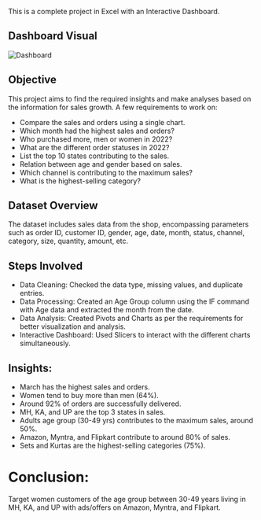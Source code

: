 This is a complete project in Excel with an Interactive Dashboard.

## Dashboard Visual
![Dashboard](https://github.com/mukulvarshney09/Excel-Project-1---Interactive-Sales-Report-Analysis/assets/123244732/0218ba3f-a36e-446a-9697-d2434c3b1af4)

## Objective
This project aims to find the required insights and make analyses based on the information for sales growth. A few requirements to work on:

- Compare the sales and orders using a single chart.
-	Which month had the highest sales and orders?
-	Who purchased more, men or women in 2022?
-	What are the different order statuses in 2022?
-	List the top 10 states contributing to the sales.
-	Relation between age and gender based on sales.
-	Which channel is contributing to the maximum sales?
-	What is the highest-selling category?

## Dataset Overview
The dataset includes sales data from the shop, encompassing parameters such as order ID, customer ID, gender, age, date, month, status, channel, category, size, quantity, amount, etc.

## Steps Involved

-	Data Cleaning: Checked the data type, missing values, and duplicate entries.
-	Data Processing: Created an Age Group column using the IF command with Age data and extracted the month from the date.
-	Data Analysis: Created Pivots and Charts as per the requirements for better visualization and analysis.
-	Interactive Dashboard: Used Slicers to interact with the different charts simultaneously.

## Insights:

-	March has the highest sales and orders.
-	Women tend to buy more than men (64%).
-	Around 92% of orders are successfully delivered.
-	MH, KA, and UP are the top 3 states in sales.
-	Adults age group (30-49 yrs) contributes to the maximum sales, around 50%.
-	Amazon, Myntra, and Flipkart contribute to around 80% of sales.
-	Sets and Kurtas are the highest-selling categories (75%).

# Conclusion:
Target women customers of the age group between 30-49 years living in MH, KA, and UP with ads/offers on Amazon, Myntra, and Flipkart.

